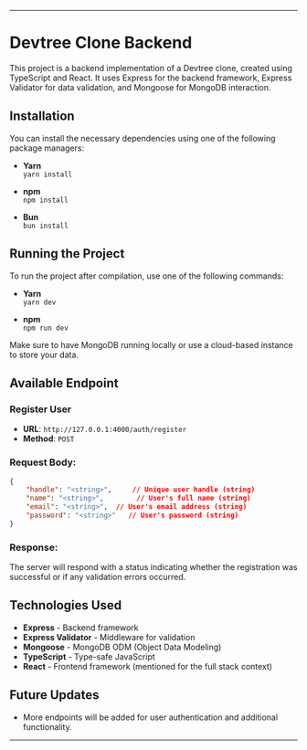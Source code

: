 
---

# Devtree Clone Backend

This project is a backend implementation of a Devtree clone, created using TypeScript and React. It uses Express for the backend framework, Express Validator for data validation, and Mongoose for MongoDB interaction.

## Installation

You can install the necessary dependencies using one of the following package managers:

- **Yarn**  
  `yarn install`

- **npm**  
  `npm install`

- **Bun**  
  `bun install`

## Running the Project

To run the project after compilation, use one of the following commands:

- **Yarn**  
  `yarn dev`

- **npm**  
  `npm run dev`

Make sure to have MongoDB running locally or use a cloud-based instance to store your data.

## Available Endpoint

### Register User

- **URL**: `http://127.0.0.1:4000/auth/register`
- **Method**: `POST`
  
### Request Body:
```json
{
    "handle": "<string>",     // Unique user handle (string)
    "name": "<string>",        // User's full name (string)
    "email": "<string>",  // User's email address (string)
    "password": "<string>"   // User's password (string)
}
```

### Response:
The server will respond with a status indicating whether the registration was successful or if any validation errors occurred.

## Technologies Used
- **Express** - Backend framework
- **Express Validator** - Middleware for validation
- **Mongoose** - MongoDB ODM (Object Data Modeling)
- **TypeScript** - Type-safe JavaScript
- **React** - Frontend framework (mentioned for the full stack context)

## Future Updates
- More endpoints will be added for user authentication and additional functionality.

---
